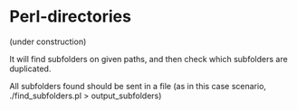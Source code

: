 # Perl-directories
(under construction)

It will find subfolders on given paths, and then check which subfolders are duplicated.

All subfolders found should be sent in a file 
 (as in this case scenario, ./find_subfolders.pl > output_subfolders)
